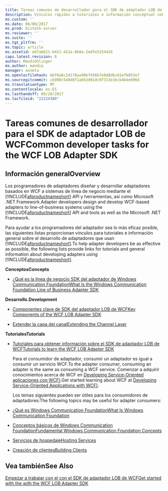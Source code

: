 ```yaml
---
title: Tareas comunes de desarrollador para el SDK de adaptador LOB de WCF | Documentos de Microsoft
description: Vínculos rápidos a tutoriales e información conceptual sobre la creación de adaptadores que usan el SDK de adaptador LOB de WCF
ms.custom: ''
ms.date: 06/08/2017
ms.prod: biztalk-server
ms.reviewer: ''
ms.suite: ''
ms.tgt_pltfrm: ''
ms.topic: article
ms.assetid: ed7ab621-6411-412a-8b8a-2edfe5154426
caps.latest.revision: 8
author: MandiOhlinger
ms.author: mandia
manager: anneta
ms.openlocfilehash: bbf6a6c24178aa98bf456b7e9d8dbc61efb053ef
ms.sourcegitcommit: cb908c540d8f1a692d01dc8f313e16cb4b4e696d
ms.translationtype: MT
ms.contentlocale: es-ES
ms.lasthandoff: 09/20/2017
ms.locfileid: "22224380"
---
```

# <a name="common-developer-tasks-for-the-wcf-lob-adapter-sdk"></a><span data-ttu-id="7c382-103">Tareas comunes de desarrollador para el SDK de adaptador LOB de WCF</span><span class="sxs-lookup"><span data-stu-id="7c382-103">Common developer tasks for the WCF LOB Adapter SDK</span></span>

## <a name="overview"></a><span data-ttu-id="7c382-104">Información general</span><span class="sxs-lookup"><span data-stu-id="7c382-104">Overview</span></span>

<span data-ttu-id="7c382-105">Los programadores de adaptadores diseñar y desarrollar adaptadores basados en WCF a sistemas de línea de negocio mediante el [!INCLUDE[afproductnameshort](../../includes/afproductnameshort-md.md)] API y herramientas, así como Microsoft .NET Framework.</span><span class="sxs-lookup"><span data-stu-id="7c382-105">Adapter developers design and develop WCF-based adapters to line-of-business systems using the [!INCLUDE[afproductnameshort](../../includes/afproductnameshort-md.md)] API and tools as well as the Microsoft .NET Framework.</span></span>  
  
 <span data-ttu-id="7c382-106">Para ayudar a los programadores del adaptador sea lo más eficaz posible, las siguientes listas proporcionan vínculos para tutoriales e información general sobre el desarrollo de adaptadores que usan [!INCLUDE[afproductnameshort](../../includes/afproductnameshort-md.md)].</span><span class="sxs-lookup"><span data-stu-id="7c382-106">To help adapter developers be as effective as possible, the following lists provide links for tutorials and general information about developing adapters using [!INCLUDE[afproductnameshort](../../includes/afproductnameshort-md.md)].</span></span>  
  
<span data-ttu-id="7c382-107">**Conceptos**</span><span class="sxs-lookup"><span data-stu-id="7c382-107">**Concepts**</span></span>  
  
-   [<span data-ttu-id="7c382-108">¿Qué es la línea de negocio SDK del adaptador de Windows Communication Foundation</span><span class="sxs-lookup"><span data-stu-id="7c382-108">What Is the Windows Communication Foundation Line of Business Adapter SDK</span></span>](what-is-the-windows-communication-foundation-line-of-business-adapter-sdk.md)  
  

<span data-ttu-id="7c382-109">**Desarrollo.**</span><span class="sxs-lookup"><span data-stu-id="7c382-109">**Development**</span></span>  
  
 
-   [<span data-ttu-id="7c382-110">Componentes clave de SDK del adaptador LOB de WCF</span><span class="sxs-lookup"><span data-stu-id="7c382-110">Key Components of the WCF LOB Adapter SDK</span></span>](key-components-of-the-wcf-lob-adapter-sdk.md) 
  
-   [<span data-ttu-id="7c382-111">Extender la capa del canal</span><span class="sxs-lookup"><span data-stu-id="7c382-111">Extending the Channel Layer</span></span>](https://docs.microsoft.com/dotnet/framework/wcf/extending/extending-the-channel-layer)  
  

<span data-ttu-id="7c382-112">**Tutoriales**</span><span class="sxs-lookup"><span data-stu-id="7c382-112">**Tutorials**</span></span>  
  
-   [<span data-ttu-id="7c382-113">Tutoriales para obtener información sobre el SDK de adaptador LOB de WCF</span><span class="sxs-lookup"><span data-stu-id="7c382-113">Tutorials to learn the WCF LOB Adapter SDK</span></span>](tutorials-to-learn-the-wcf-lob-adapter-sdk.md) 
  
    <span data-ttu-id="7c382-114">Para el consumidor de adaptador, consumir un adaptador es igual a consumir un servicio WCF.</span><span class="sxs-lookup"><span data-stu-id="7c382-114">To the adapter consumer, consuming an adapter is the same as consuming a WCF service.</span></span> <span data-ttu-id="7c382-115">Comenzar a adquirir conocimientos acerca de WCF en [Developing Service-Oriented aplicaciones con WCF)](https://docs.microsoft.com/dotnet/framework/wcf).</span><span class="sxs-lookup"><span data-stu-id="7c382-115">Get started learning about WCF at [Developing Service-Oriented Applications with WCF)](https://docs.microsoft.com/dotnet/framework/wcf).</span></span>
  
    <span data-ttu-id="7c382-116">Los temas siguientes pueden ser útiles para los consumidores de adaptadores:</span><span class="sxs-lookup"><span data-stu-id="7c382-116">The following topics may be useful for adapter consumers:</span></span>  
  
-   [<span data-ttu-id="7c382-117">¿Qué es Windows Communication Foundation</span><span class="sxs-lookup"><span data-stu-id="7c382-117">What Is Windows Communication Foundation</span></span>](https://docs.microsoft.com/dotnet/framework/wcf/whats-wcf)  
  
-   [<span data-ttu-id="7c382-118">Conceptos básicos de Windows Communication Foundation</span><span class="sxs-lookup"><span data-stu-id="7c382-118">Fundamental Windows Communication Foundation Concepts</span></span>](https://docs.microsoft.com/dotnet/framework/wcf/fundamental-concepts)  
  
-   [<span data-ttu-id="7c382-119">Servicios de hospedaje</span><span class="sxs-lookup"><span data-stu-id="7c382-119">Hosting Services</span></span>](https://docs.microsoft.com/dotnet/framework/wcf/hosting-services)  
  
-   [<span data-ttu-id="7c382-120">Creación de clientes</span><span class="sxs-lookup"><span data-stu-id="7c382-120">Building Clients</span></span>](https://docs.microsoft.com/dotnet/framework/wcf/building-clients)  
  
## <a name="see-also"></a><span data-ttu-id="7c382-121">Vea también</span><span class="sxs-lookup"><span data-stu-id="7c382-121">See Also</span></span>  
 [<span data-ttu-id="7c382-122">Empezar a trabajar con el con el SDK de adaptador LOB de WCF</span><span class="sxs-lookup"><span data-stu-id="7c382-122">Get started with the with the WCF LOB Adapter SDK</span></span>](get-started-with-the-with-the-wcf-lob-adapter-sdk.md)